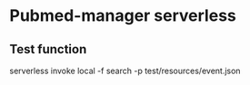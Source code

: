 # Pubmed-manager serverless

## Test function

serverless invoke local -f search -p test/resources/event.json

